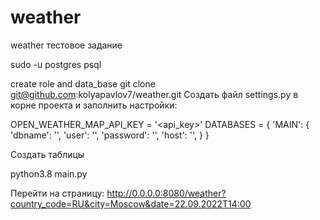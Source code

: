 # weather
weather тестовое задание

sudo -u postgres psql

create role and data_base 
git clone git@github.com:kolyapavlov7/weather.git
Создать файл settings.py в корне проекта
и заполнить настройки:

OPEN_WEATHER_MAP_API_KEY = '<api_key>'
DATABASES = {
    'MAIN': {
        'dbname': '<dbname>',
        'user': '<user>',
        'password': '<password>',
        'host': '<host>',
    }
}

Создать таблицы 

python3.8 main.py

Перейти на страницу:
http://0.0.0.0:8080/weather?country_code=RU&city=Moscow&date=22.09.2022T14:00
